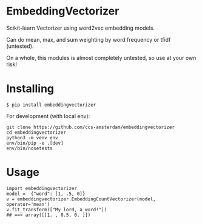 # EmbeddingVectorizer
Scikit-learn Vectorizer using word2vec embedding models.

Can do mean, max, and sum weighting by word frequency or tfidf (untested).

On a whole, this modules is almost completely untested, so use at your own risk!

# Installing

```{sh}
$ pip install embeddingvectorizer
```

For development (with local env):

```{sh}
git clone https://github.com/ccs-amsterdam/embeddingvectorizer
cd embeddingvectorizer
python3 -m venv env
env/bin/pip -e .[dev]
env/bin/nosetests
```

# Usage

```{python}
import embeddingvectorizer
model =  {"word": [1, .5, 0]} 
v = embeddingvectorizer.EmbeddingCountVectorizer(model, operator='mean')
v.fit_transform(["My lord, a word!"])
## ==> array([[1. , 0.5, 0. ]])
```
